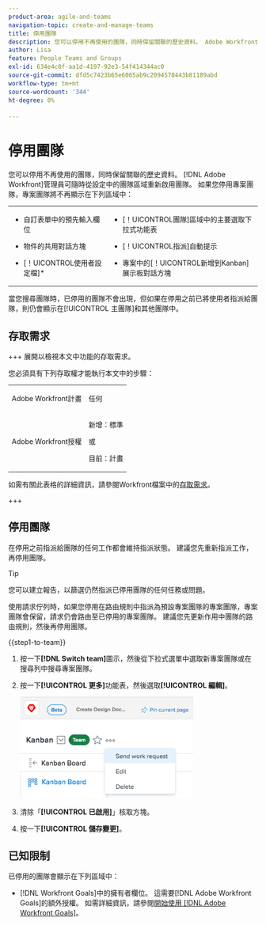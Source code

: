 ```yaml
---
product-area: agile-and-teams
navigation-topic: create-and-manage-teams
title: 停用團隊
description: 您可以停用不再使用的團隊，同時保留關聯的歷史資料。 Adobe Workfront管理員可隨時從設定中的團隊區域重新啟用團隊。
author: Lisa
feature: People Teams and Groups
exl-id: 634e4c0f-aa1d-4197-92e3-54f414344ac0
source-git-commit: dfd5c7423b65e6065ab9c2094578443b81189abd
workflow-type: tm+mt
source-wordcount: '344'
ht-degree: 0%

---
```


# 停用團隊

您可以停用不再使用的團隊，同時保留關聯的歷史資料。 [!DNL Adobe Workfront]管理員可隨時從設定中的團隊區域重新啟用團隊。 如果您停用專案團隊，專案團隊將不再顯示在下列區域中：

<table style="table-layout:auto"> 
 <col> 
 <col> 
 <tbody> 
  <tr> 
   <td> 
    <ul> 
     <li> <p>自訂表單中的預先輸入欄位</p> </li> 
    </ul> 
    <ul> 
     <li> <p>物件的共用對話方塊</p> </li> 
     <li> <p>[！UICONTROL使用者設定檔]*</p> </li> 
    </ul> </td> 
   <td> 
    <ul> 
     <li> <p>[！UICONTROL團隊]區域中的主要選取下拉式功能表</p> </li> 
     <li> <p>[！UICONTROL指派]自動提示</p> </li> 
     <li> <p>專案中的[！UICONTROL新增到Kanban]展示板對話方塊</p> </li> 
    </ul> </td> 
  </tr> 
 </tbody> 
</table>

當您搜尋團隊時，已停用的團隊不會出現，但如果在停用之前已將使用者指派給團隊，則仍會顯示在[!UICONTROL 主團隊]和其他團隊中。

## 存取需求

+++ 展開以檢視本文中功能的存取需求。

您必須具有下列存取權才能執行本文中的步驟：

<table style="table-layout:auto"> 
 <col> 
 <col> 
 <tbody> 
  <tr data-mc-conditions=""> 
   <td role="rowheader"> <p>Adobe Workfront計畫</p> </td> 
   <td>任何</td> 
  </tr> 
  <tr> 
   <td role="rowheader">Adobe Workfront授權</td> 
   <td>
   <p>新增：標準</p>
   <p>或</p>
   <p>目前：計畫</p></td>
  </tr> 
 </tbody> 
</table>

如需有關此表格的詳細資訊，請參閱Workfront檔案中的[存取需求](/help/quicksilver/administration-and-setup/add-users/access-levels-and-object-permissions/access-level-requirements-in-documentation.md)。

+++

## 停用團隊

在停用之前指派給團隊的任何工作都會維持指派狀態。 建議您先重新指派工作，再停用團隊。

>[!TIP]
>
>您可以建立報告，以篩選仍然指派已停用團隊的任何任務或問題。

使用請求佇列時，如果您停用在路由規則中指派為預設專案團隊的專案團隊，專案團隊會保留，請求仍會路由至已停用的專案團隊。 建議您先更新作用中團隊的路由規則，然後再停用團隊。

{{step1-to-team}}

1. 按一下&#x200B;**[!DNL Switch team]**&#x200B;圖示，然後從下拉式選單中選取新專案團隊或在搜尋列中搜尋專案團隊。
1. 按一下&#x200B;**[!UICONTROL 更多]**&#x200B;功能表，然後選取&#x200B;**[!UICONTROL 編輯]**。

   ![](assets/edit-team-settings-350x205.png)

1. 清除「**[!UICONTROL 已啟用]**」核取方塊。
1. 按一下&#x200B;**[!UICONTROL 儲存變更]**。

## 已知限制

已停用的團隊會顯示在下列區域中：

* [!DNL Workfront Goals]中的擁有者欄位。 這需要[!DNL Adobe Workfront Goals]的額外授權。 如需詳細資訊，請參閱[開始使用 [!DNL Adobe Workfront Goals]](../../workfront-goals/goal-management/getting-started-with-wf-goals.md)。
